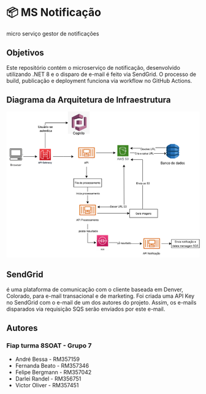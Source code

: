 # 📦 MS Notificação

micro serviço gestor de notificações

## Objetivos

Este repositório contém o microserviço de notificação, desenvolvido utilizando .NET 8 e o disparo de e-mail é feito via SendGrid. 
O processo de build, publicação e deployment funciona via workflow no GitHub Actions.

## Diagrama da Arquitetura de Infraestrutura
![Diagrama da Arquitetura de Infraestrutura](/FastVideo.drawio.png)

## SendGrid
é uma plataforma de comunicação com o cliente baseada em Denver, Colorado, para e-mail transacional e de marketing. Foi criada uma API Key no SendGrid com o e-mail de um dos autores do projeto. Assim, os e-mails disparados via requisição SQS serão enviados por este e-mail.

## Autores
### Fiap turma 8SOAT - Grupo 7

- André Bessa - RM357159
- Fernanda Beato - RM357346
- Felipe Bergmann - RM357042
- Darlei Randel - RM356751
- Victor Oliver - RM357451
